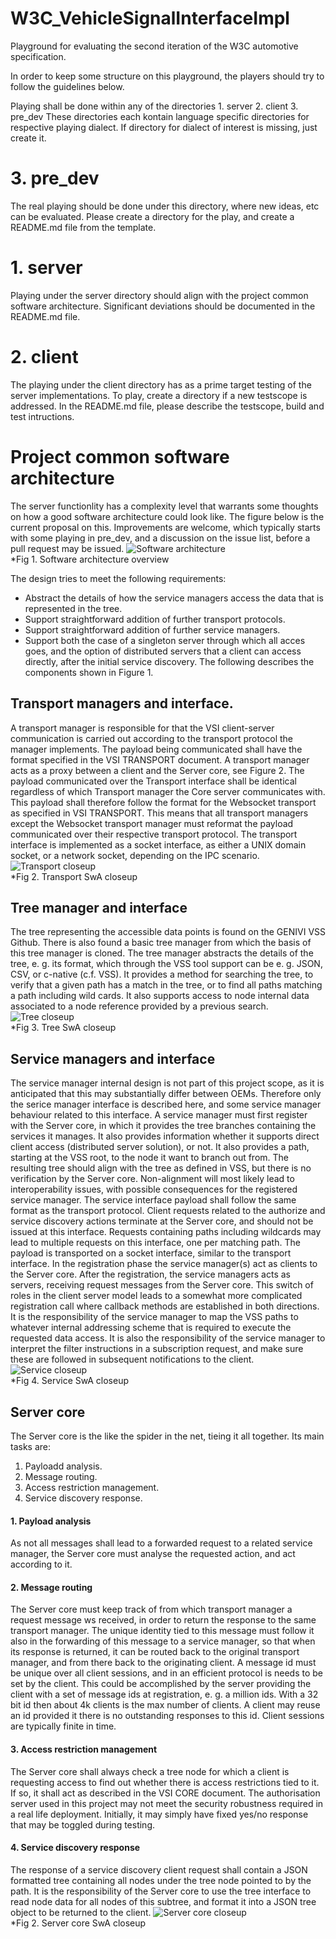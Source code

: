 # W3C_VehicleSignalInterfaceImpl
Playground for evaluating the second iteration of the W3C automotive specification.

In order to keep some structure on this playground, the players should try to follow the guidelines below.

Playing shall be done within any of the directories
	1. server
	2. client
	3. pre_dev
These directories each kontain language specific directories for respective playing dialect. If directory for dialect of interest is missing, just create it.

# 3. pre_dev
The real playing should be done under this directory, where new ideas, etc can be evaluated. Please create a directory for the play, and create a README.md file from the template.

# 1. server
Playing under the server directory should align with the project common software architecture. Significant deviations should be documented in the README.md file.

# 2. client
The playing under the client directory has as a prime target testing of the server implementations. To play, create a directory if a new testscope is addressed. In the README.md file, please describe the testscope, build and test intructions.


# Project common software architecture
The server functionlity has a complexity level that warrants some thoughts on how a good software architecture could look like. 
The figure below is the current proposal on this. Improvements are welcome, which typically starts with some playing in pre_dev, and a discussion on the issue list, before a pull request may be issued.
![Software architecture](pics/common_server_swa.png?raw=true)<br>
*Fig 1. Software architecture overview

The design tries to meet the following requirements:
- Abstract the details of how the service managers access the data that is represented in the tree. 
- Support straightforward addition of further transport protocols.
- Support straightforward addition of further service managers. 
- Support both the case of a singleton server through which all acces goes, and the option of distributed servers that a client can access directly, after the initial service discovery.
The following describes the components shown in Figure 1. 
## Transport managers and interface.
A transport manager is responsible for that the VSI client-server communication is carried out according to the transport protocol the manager implements. The payload being communicated shall have the format specified in the VSI TRANSPORT document. 
A transport manager acts as a proxy between a client and the Server core, see Figure 2. 
The payload communicated over the Transport interface shall be identical regardless of which Transport manager the Core server communicates with. This payload shall therefore follow the format for the Websocket transport as specified in VSI TRANSPORT. This means that all transport managers except the Websocket transport manager must reformat the payload communicated over their respective transport protocol. 
The transport interface is implemented as a socket interface, as either a UNIX domain socket, or a network socket, depending on the IPC scenario. 
![Transport closeup](pics/transport_closeup.png?raw=true)<br>
*Fig 2. Transport SwA closeup
## Tree manager and interface
The tree representing the accessible data points is found on the GENIVI VSS Github. There is also found a basic tree manager from which the basis of this tree manager is cloned. 
The tree manager abstracts the details of the tree, e. g. its format, which through the VSS tool support can be e. g.  JSON, CSV, or c-native (c.f. VSS). It provides a method for searching the tree, to verify that a given path has a match in the tree, or to find all paths matching a path including wild cards. It also supports access to node internal data associated to a node reference provided by a previous search. 
![Tree closeup](pics/tree_closeup.png?raw=true)<br>
*Fig 3. Tree SwA closeup
## Service managers and interface
The service manager internal design is not part of this project scope, as it is anticipated that this may substantially differ between OEMs. Therefore only the serice manager interface is described here, and some service manager behaviour related to this interface. 
A service manager must first register with the Server core, in which it provides the tree branches containing the services it manages. It also provides information whether it supports direct client access (distributed server solution), or not. It also provides a path, starting at the VSS root, to the node it want to branch out from. The resulting tree should align with the tree as defined in VSS, but there is no verification by the Server core. Non-alignment will most likely lead to interoperability issues, with possible consequences for the registered service manager. 
The service interface payload shall follow the same format as the transport protocol. Client requests related to the authorize and service discovery actions terminate at the Server core, and should not be issued at this interface. Requests containing paths including wildcards may lead to multiple requests on this interface, one per matching path. The payload is transported on a socket interface, similar to the transport interface. 
In the registration phase the service manager(s) act as clients to the Server core. After the registration, the service managers acts as servers, receiving request messages from the Server core. This switch of roles in the client server model leads to a somewhat more complicated registration call where callback methods are established in both directions. 
It is the responsibility of the service manager to map the VSS paths to whatever internal addressing scheme that is required to execute the requested data access. 
It is also the responsibility of the service manager to interpret the filter instructions in a subscription request, and make sure these are followed in subsequent notifications to the client. 
![Service closeup](pics/service_closeup.png?raw=true)<br>
*Fig 4. Service SwA closeup
## Server core
The Server core is the like the spider in the net, tieing it all together. Its main tasks are:
 1. Payloadd analysis.
 2. Message routing.
 3. Access restriction management.
 4. Service discovery response.
#### 1. Payload analysis
As not all messages shall lead to a forwarded request to a related service manager, the Server core must analyse the requested action, and act according to it. 
#### 2. Message routing
The Server core must keep track of from which transport manager a request message ws received, in order to return the response to the same transport manager. The unique identity tied to this message must follow it also in the forwarding of this message to a service manager, so that when its response is returned, it can be routed back to the original transport manager, and from there back to the originating client. A message id must be unique over all client sessions, and in an efficient protocol is needs to be set by the client. This could be accomplished by the server providing the client with a set of message ids at registration, e. g. a million ids. With a 32 bit id then about 4k clients is the max number of clients. A client may reuse an id provided it there is no outstanding responses to this id. Client sessions are typically finite in time.
#### 3. Access restriction management
The Server core shall always check a tree node for which a client is requesting access to find out whether there is access restrictions tied to it. If so, it shall act as described in the VSI CORE document. 
The authorisation server used in this project may not meet the security robustness required in a real life deployment. Initially, it may simply have fixed yes/no response that may be toggled during testing. 
#### 4. Service discovery response
The response of a service discovery client request shall contain a JSON formatted tree containing all nodes under the tree node pointed to by the path. It is the responsibility of the Server core to use the tree interface to read node data for all nodes of this subtree, and format it into a JSON tree object to be returned to the client.
![Server core closeup](pics/server_core_closeup.png?raw=true)<br>
*Fig 2. Server core SwA closeup

